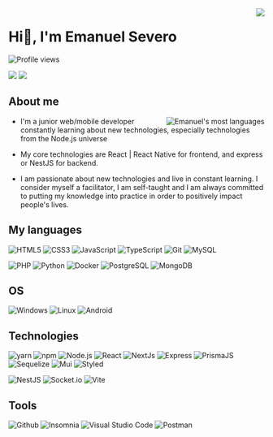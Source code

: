 <!--
**severoemanuel/severoemanuel** is a ✨ _special_ ✨ repository because its `README.md` (this file) appears on your GitHub profile.

Here are some ideas to get you started:

- 🔭 I’m currently working on ...
- 🌱 I’m currently learning ...
- 👯 I’m looking to collaborate on ...
- 🤔 I’m looking for help with ...
- 💬 Ask me about ...
- 📫 How to reach me: ...
- 😄 Pronouns: ...
- ⚡ Fun fact: ...
-->

<img align="right" src="https://github-readme-stats.vercel.app/api?username=severoemanuel&show_icons=true&theme=vision-friendly-dark" />

<h1>Hi👋, I'm Emanuel Severo</h1>

<img src="https://komarev.com/ghpvc/?username=severoemanuel&color=yellow" alt="Profile views" />
<p>
  <img src="https://img.shields.io/static/v1?label=Overview&message=Emanuel&color=f8efd4&style=for-the-badge&logo=GitHub">
  <img src="https://img.shields.io/static/v1?label=Fullstack&message=Developer&color=31ac59&style=for-the-badge">
</p>

## About me

<img align="right" src="https://github-readme-stats.vercel.app/api/top-langs/?username=severoemanuel&layout=compact&theme=vision-friendly-dark" alt="Emanuel's most   languages" />

- I'm a junior web/mobile developer constantly learning about new technologies, especially technologies from the Node.js universe

- My core technologies are React | React Native for frontend, and express or NestJS for backend.

- I am passionate about new technologies and live in constant learning. I consider myself a facilitator, I am self-taught and I am always committed to putting my knowledge into practice in order to positively impact people's lives.

## My languages

![HTML5](https://img.shields.io/static/v1?style=for-the-badge&show_icons=true&color=339933&label=HTML5&message=high&logo=HTML5)
![CSS3](https://img.shields.io/static/v1?style=for-the-badge&show_icons=true&color=339933&label=CSS3&message=high&logo=CSS3)
![JavaScript](https://img.shields.io/static/v1?style=for-the-badge&show_icons=true&color=339933&label=JavaScript&message=high&logo=JavaScript)
![TypeScript](https://img.shields.io/static/v1?style=for-the-badge&show_icons=true&color=339933&label=TypeScript&message=high&logo=TypeScript)
![Git](https://img.shields.io/static/v1?style=for-the-badge&show_icons=true&color=339933&label=Git&message=high&logo=Git)
![MySQL](https://img.shields.io/static/v1?style=for-the-badge&show_icons=true&color=339933&label=MySQL&message=high&logo=MySQL)

![PHP](https://img.shields.io/static/v1?style=for-the-badge&show_icons=true&color=83ab91&label=PHP&message=medium&logo=PHP)
![Python](https://img.shields.io/static/v1?style=for-the-badge&show_icons=true&color=83ab91&label=Python&message=medium&logo=Python)
![Docker](https://img.shields.io/static/v1?style=for-the-badge&show_icons=true&color=83ab91&label=Docker&message=medium&logo=Docker)
![PostgreSQL](https://img.shields.io/static/v1?style=for-the-badge&show_icons=true&color=83ab91&label=PostgreSQL&message=medium&logo=PostgreSQL)
![MongoDB](https://img.shields.io/static/v1?style=for-the-badge&show_icons=true&color=83ab91&label=MongoDB&message=medium&logo=MongoDB)

## OS

![Windows](https://img.shields.io/static/v1?style=for-the-badge&show_icons=true&color=339933&label=Windows&message=high&logo=Windows) 
![Linux](https://img.shields.io/static/v1?style=for-the-badge&show_icons=true&color=83ab91&label=Linux&message=medium&logo=Linux) 
![Android](https://img.shields.io/static/v1?style=for-the-badge&show_icons=true&color=83ab91&label=Android&message=medium&logo=Android)

## Technologies

![yarn](https://img.shields.io/static/v1?style=for-the-badge&show_icons=true&color=339933&label=yarn&message=high&logo=yarn)
![npm](https://img.shields.io/static/v1?style=for-the-badge&show_icons=true&color=339933&label=npm&message=high&logo=npm)
![Node.js](https://img.shields.io/static/v1?style=for-the-badge&show_icons=true&color=339933&label=Node.js&message=high&logo=Node.js)
![React](https://img.shields.io/static/v1?style=for-the-badge&show_icons=true&color=339933&label=React&message=high&logo=React)
![NextJs](https://img.shields.io/static/v1?style=for-the-badge&show_icons=true&color=339933&label=NextJs&message=high&logo=Next.js)
![Express](https://img.shields.io/static/v1?style=for-the-badge&show_icons=true&color=339933&label=Express&message=high&logo=Express)
![PrismaJS](https://img.shields.io/static/v1?style=for-the-badge&show_icons=true&color=339933&label=PrismaJS&message=high&logo=Prisma)
![Sequelize](https://img.shields.io/static/v1?style=for-the-badge&show_icons=true&color=339933&label=Sequelize&message=high&logo=Sequelize)
![Mui](https://img.shields.io/static/v1?style=for-the-badge&show_icons=true&color=339933&label=Material-UI&message=high&logo=Mui)
![Styled](https://img.shields.io/static/v1?style=for-the-badge&show_icons=true&color=339933&label=Styled%20Components&message=high&logo=Styled-Components)

![NestJS](https://img.shields.io/static/v1?style=for-the-badge&show_icons=true&color=83ab91&label=NestJS&message=medium&logo=NestJS)
![Socket.io](https://img.shields.io/static/v1?style=for-the-badge&show_icons=true&color=83ab91&label=Socket.io&message=medium&logo=Socket.io)
![Vite](https://img.shields.io/static/v1?style=for-the-badge&show_icons=true&color=83ab91&label=ViteJS&message=medium&logo=Vite)

## Tools
![Github](https://img.shields.io/static/v1?style=for-the-badge&show_icons=true&color=339933&label=Github&message=high&logo=Github)
![Insomnia](https://img.shields.io/static/v1?style=for-the-badge&show_icons=true&color=339933&label=Insomnia&message=high&logo=Insomnia)
![Visual Studio Code](https://img.shields.io/static/v1?style=for-the-badge&show_icons=true&color=339933&label=Visual%20Studio%20Code&message=high&logo=Visual%20Studio%20Code)
![Postman](https://img.shields.io/static/v1?style=for-the-badge&show_icons=true&color=83ab91&label=Postman&message=medium&logo=Postman)
